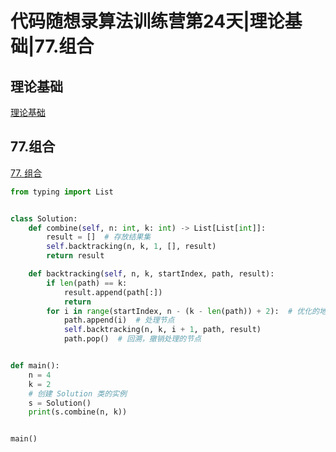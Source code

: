 # 代码随想录算法训练营第24天|理论基础|77.组合

## 理论基础

[理论基础](https://programmercarl.com/%E5%9B%9E%E6%BA%AF%E7%AE%97%E6%B3%95%E7%90%86%E8%AE%BA%E5%9F%BA%E7%A1%80.html)

## 77.组合
[77. 组合](https://leetcode-cn.com/problems/combinations/)

```py
from typing import List


class Solution:
    def combine(self, n: int, k: int) -> List[List[int]]:
        result = []  # 存放结果集
        self.backtracking(n, k, 1, [], result)
        return result

    def backtracking(self, n, k, startIndex, path, result):
        if len(path) == k:
            result.append(path[:])
            return
        for i in range(startIndex, n - (k - len(path)) + 2):  # 优化的地方
            path.append(i)  # 处理节点
            self.backtracking(n, k, i + 1, path, result)
            path.pop()  # 回溯，撤销处理的节点


def main():
    n = 4
    k = 2
    # 创建 Solution 类的实例
    s = Solution()
    print(s.combine(n, k))


main()

```